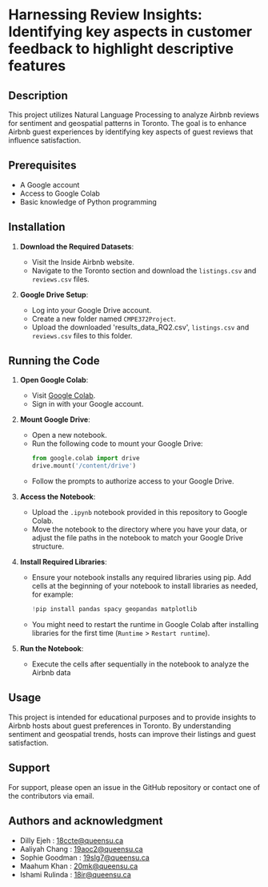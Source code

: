 # Harnessing Review Insights: Identifying key aspects in customer feedback to highlight descriptive features

## Description
This project utilizes Natural Language Processing to analyze Airbnb reviews for sentiment and geospatial patterns in Toronto. The goal is to enhance Airbnb guest experiences by identifying key aspects of guest reviews that influence satisfaction.

## Prerequisites
- A Google account
- Access to Google Colab
- Basic knowledge of Python programming

## Installation
1. **Download the Required Datasets**:
   - Visit the Inside Airbnb website.
   - Navigate to the Toronto section and download the `listings.csv` and `reviews.csv` files.

2. **Google Drive Setup**:
   - Log into your Google Drive account.
   - Create a new folder named `CMPE372Project`.
   - Upload the downloaded 'results_data_RQ2.csv', `listings.csv` and `reviews.csv` files to this folder.


## Running the Code
1. **Open Google Colab**:
   - Visit [Google Colab](https://colab.research.google.com/).
   - Sign in with your Google account.

2. **Mount Google Drive**:
   - Open a new notebook.
   - Run the following code to mount your Google Drive:
     ```python
     from google.colab import drive
     drive.mount('/content/drive')
     ```
   - Follow the prompts to authorize access to your Google Drive.

3. **Access the Notebook**:
   - Upload the `.ipynb` notebook provided in this repository to Google Colab.
   - Move the notebook to the directory where you have your data, or adjust the file paths in the notebook to match your Google Drive structure.

4. **Install Required Libraries**:
   - Ensure your notebook installs any required libraries using pip. Add cells at the beginning of your notebook to install libraries as needed, for example:
     ```python
     !pip install pandas spacy geopandas matplotlib
     ```
   - You might need to restart the runtime in Google Colab after installing libraries for the first time (`Runtime` > `Restart runtime`).

5. **Run the Notebook**:
   - Execute the cells after sequentially in the notebook to analyze the Airbnb data 

## Usage
This project is intended for educational purposes and to provide insights to Airbnb hosts about guest preferences in Toronto. By understanding sentiment and geospatial trends, hosts can improve their listings and guest satisfaction.

## Support
For support, please open an issue in the GitHub repository or contact one of the contributors via email.

## Authors and acknowledgment
- Dilly Ejeh : 18ccte@queensu.ca
- Aaliyah Chang : 19aoc2@queensu.ca
- Sophie Goodman : 19slg7@queensu.ca
- Maahum Khan : 20mk@queensu.ca		
- Ishami Rulinda : 18ir@queensu.ca


